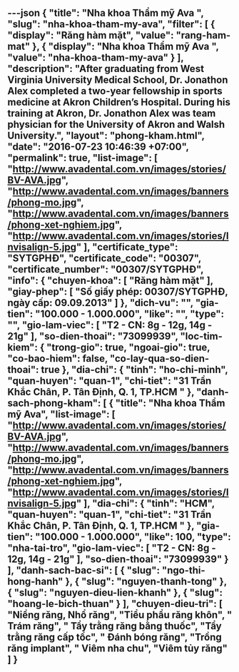 ---json
{
    "title": "Nha khoa Thẩm mỹ Ava ",
    "slug": "nha-khoa-tham-my-ava",
    "filter": [
        {
            "display": "Răng hàm mặt",
            "value": "rang-ham-mat"
        },
        {
            "display": "Nha khoa Thẩm mỹ Ava ",
            "value": "nha-khoa-tham-my-ava"
        }
    ],
    "description": "After graduating from West Virginia University Medical School, Dr. Jonathon Alex completed a two-year fellowship in sports medicine at Akron Children’s Hospital. During his training at Akron, Dr. Jonathon Alex was team physician for the University of Akron and Walsh University.",
    "layout": "phong-kham.html",
    "date": "2016-07-23 10:46:39 +07:00",
    "permalink": true,
    "list-image": [
        "http://www.avadental.com.vn/images/stories/BV-AVA.jpg",
        "http://www.avadental.com.vn/images/banners/phong-mo.jpg",
        "http://www.avadental.com.vn/images/banners/phong-xet-nghiem.jpg",
        "http://www.avadental.com.vn/images/stories/Invisalign-5.jpg"
    ],
    "certificate_type": "SYTGPHĐ",
    "certificate_code": "00307",
    "certificate_number": "00307/SYTGPHĐ",
    "info": {
        "chuyen-khoa": [
            "Răng hàm mặt"
        ],
        "giay-phep": [
            "Số giấy phép: 00307/SYTGPHĐ, ngày cấp: 09.09.2013"
        ]
    },
    "dich-vu": "",
    "gia-tien": "100.000 - 1.000.000",
    "like": "",
    "type": "",
    "gio-lam-viec": [
        "T2 -  CN: 8g - 12g, 14g - 21g"
    ],
    "so-dien-thoai": "73099939",
    "loc-tim-kiem": {
        "trong-gio": true,
        "ngoai-gio": true,
        "co-bao-hiem": false,
        "co-lay-qua-so-dien-thoai": true
    },
    "dia-chi": {
        "tinh": "ho-chi-minh",
        "quan-huyen": "quan-1",
        "chi-tiet": "31 Trần Khắc Chân, P. Tân Định, Q. 1, TP.HCM   "
    },
    "danh-sach-phong-kham": [
        {
            "title": "Nha khoa Thẩm mỹ Ava",
            "list-image": [
                "http://www.avadental.com.vn/images/stories/BV-AVA.jpg",
                "http://www.avadental.com.vn/images/banners/phong-mo.jpg",
                "http://www.avadental.com.vn/images/banners/phong-xet-nghiem.jpg",
                "http://www.avadental.com.vn/images/stories/Invisalign-5.jpg"
            ],
            "dia-chi": {
                "tinh": "HCM",
                "quan-huyen": "quan-1",
                "chi-tiet": "31 Trần Khắc Chân, P. Tân Định, Q. 1, TP.HCM "
            },
            "gia-tien": "100.000 - 1.000.000",
            "like": 100,
            "type": "nha-tai-tro",
            "gio-lam-viec": [
                "T2 -  CN: 8g - 12g, 14g - 21g"
            ],
            "so-dien-thoai": "73099939"
        }
    ],
    "danh-sach-bac-si": [
        {
            "slug": "ngo-thi-hong-hanh"
        },
        {
            "slug": "nguyen-thanh-tong"
        },
        {
            "slug": "nguyen-dieu-lien-khanh"
        },
        {
            "slug": "hoang-le-bich-thuan"
        }
    ],
    "chuyen-dieu-tri": [
        "Niềng răng, Nhổ răng",
        "Tiểu phẩu răng khôn",
        " Trám răng",
        " Tẩy trằng răng bằng thuốc",
        "Tẩy trằng răng cấp tốc",
        " Đánh bóng răng",
        "Trồng răng implant",
        " Viêm nha chu",
        "Viêm tủy răng"
    ]
}
---
